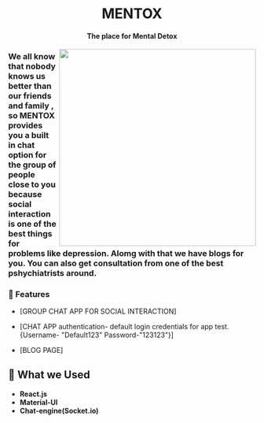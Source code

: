 <h1 align="center">MENTOX</h1>
<h4 align="center">The place for Mental Detox</h4>

<img align = "right" src = "https://media1.giphy.com/media/ybhSNhNjFsII5skvFH/200w.webp?cid=ecf05e471vqxn5rfsafmqi7d40b3fkvp9n3g3l7ehganskso&rid=200w.webp&ct=g" width = "400" >

### We all know that nobody knows us better than our friends and family , so MENTOX provides you a built in chat option for the group of people close to you because social interaction is one of the best things for problems like depression. Alomg with that we have blogs for you. You can also get consultation from one of the best pshychiatrists around.

### 🔭 Features

- [GROUP CHAT APP FOR SOCIAL INTERACTION]

- [CHAT APP authentication- default login credentials for app test. {Username- "Default123" Password-"123123"}]

- [BLOG PAGE]

## 🌱 What we Used

- **React.js**
- **Material-UI**
- **Chat-engine(Socket.io)**

